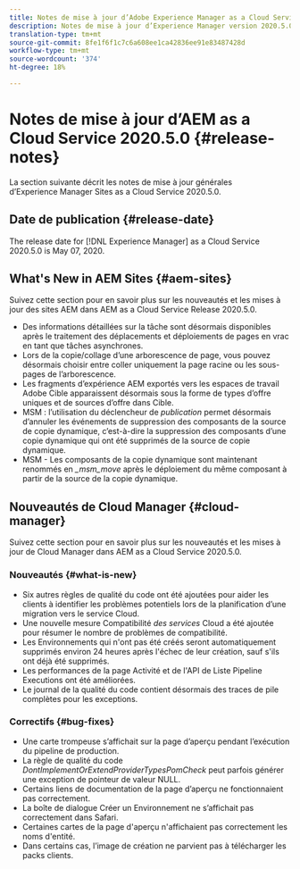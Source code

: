 ```yaml
---
title: Notes de mise à jour d’Adobe Experience Manager as a Cloud Service version 2020.5.0
description: Notes de mise à jour d’Experience Manager version 2020.5.0
translation-type: tm+mt
source-git-commit: 8fe1f6f1c7c6a608ee1ca42836ee91e83487428d
workflow-type: tm+mt
source-wordcount: '374'
ht-degree: 18%

---
```



# Notes de mise à jour d’AEM as a Cloud Service 2020.5.0 {#release-notes}

La section suivante décrit les notes de mise à jour générales d’Experience Manager Sites as a Cloud Service 2020.5.0.

## Date de publication {#release-date}

The release date for [!DNL Experience Manager] as a Cloud Service 2020.5.0 is May 07, 2020.

## What&#39;s New in AEM Sites {#aem-sites}

Suivez cette section pour en savoir plus sur les nouveautés et les mises à jour des sites AEM dans AEM as a Cloud Service Release 2020.5.0.

* Des informations détaillées sur la tâche sont désormais disponibles après le traitement des déplacements et déploiements de pages en vrac en tant que tâches asynchrones.
* Lors de la copie/collage d’une arborescence de page, vous pouvez désormais choisir entre coller uniquement la page racine ou les sous-pages de l’arborescence.
* Les fragments d’expérience AEM exportés vers les espaces de travail Adobe Cible apparaissent désormais sous la forme de types d’offre uniques et de sources d’offre dans Cible.
* MSM : l’utilisation du déclencheur de *publication* permet désormais d’annuler les événements de suppression des composants de la source de copie dynamique, c’est-à-dire la suppression des composants d’une copie dynamique qui ont été supprimés de la source de copie dynamique.
* MSM - Les composants de la copie dynamique sont maintenant renommés en *_msm_move* après le déploiement du même composant à partir de la source de la copie dynamique.


## Nouveautés de Cloud Manager {#cloud-manager}

Suivez cette section pour en savoir plus sur les nouveautés et les mises à jour de Cloud Manager dans AEM as a Cloud Service 2020.5.0.

### Nouveautés {#what-is-new}

* Six autres règles de qualité du code ont été ajoutées pour aider les clients à identifier les problèmes potentiels lors de la planification d’une migration vers le service Cloud.
* Une nouvelle mesure Compatibilité *des services* Cloud a été ajoutée pour résumer le nombre de problèmes de compatibilité.
* Les Environnements qui n&#39;ont pas été créés seront automatiquement supprimés environ 24 heures après l&#39;échec de leur création, sauf s&#39;ils ont déjà été supprimés.
* Les performances de la page Activité et de l&#39;API de Liste Pipeline Executions ont été améliorées.
* Le journal de la qualité du code contient désormais des traces de pile complètes pour les exceptions.

### Correctifs  {#bug-fixes}

* Une carte trompeuse s’affichait sur la page d’aperçu pendant l’exécution du pipeline de production.
* La règle de qualité du code *DontImplementOrExtendProviderTypesPomCheck* peut parfois générer une exception de pointeur de valeur NULL.
* Certains liens de documentation de la page d’aperçu ne fonctionnaient pas correctement.
* La boîte de dialogue Créer un Environnement ne s’affichait pas correctement dans Safari.
* Certaines cartes de la page d&#39;aperçu n&#39;affichaient pas correctement les noms d&#39;entité.
* Dans certains cas, l’image de création ne parvient pas à télécharger les packs clients.

